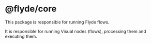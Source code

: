 # @flyde/core

This package is responsible for running Flyde flows.

It is responsible for running Visual nodes (flows), processing them and executing them.
